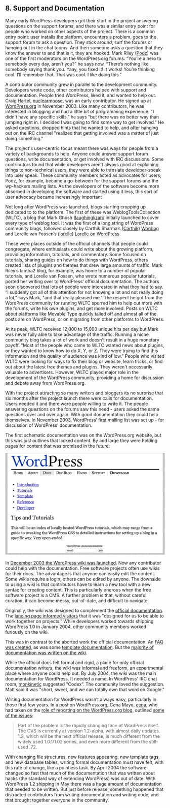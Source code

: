 ## 8. Support and Documentation

Many early WordPress developers got their start in the project answering questions on the support forums, and there was a similar entry point for people who worked on other aspects of the project. There is a common entry point: user installs the platform, encounters a problem, goes to the support forum to ask a question. They stick around, surf the forums or hanging out in the chat tooms. And then someone asks a question that they know the answer to and that is it, they are hooked. Mark Riley ([Podz](http://profiles.wordpress.org/podz)) was one of the first moderators on the WordPress.org forums. “You’re a hero to somebody every day, aren’t you?” he says now. “There’s nothing like somebody saying thank you. Yaay, you fixed it! It works! You’re thinking cool. I’ll remember that. That was cool. I like doing this.”

A contributor community grew in parallel to the development community. Developers wrote code, other contributors helped with support and documentation. People tried WordPress, liked it, and wanted to help out. Craig Hartel, [nuclearmoose](http://profiles.wordpress.org/nuclearmoose/), was an early contributor. He signed up at [WordPress.org](http://WordPress.org) in November 2003. Like many contributors, he was interested in blogging and had a little bit of programming experience. "I didn't have any specific skills," he says "but there was no better way than jumping right in. I decided I was going to find some way to get involved." He asked questions, dropped hints that he wanted to help, and after hanging out on the IRC channel "realized that getting involved was a matter of just doing something."

The project's user-centric focus meant there was ways for people from a variety of backgrounds to help. Anyone could answer support forum questions, write documentation, or get involved with IRC discussions. Some contributors found that while developers aren’t always good at explaining things to non-technical users, they were able to translate developer-speak into user speak. These community members acted as advocates for users; Podz, for example, became a go-between for the support forums and the wp-hackers mailing lists. As the developers of the software become more absorbed in developing the software and started using it less, this sort of user advocacy became increasingly important 

Not long after WordPress was launched, blogs starting cropping up dedicated to to the platform. The first of these was WeblogToolsCollection (WLTC), a blog that Mark Ghosh ([laughinglizard](https://profiles.wordpress.org/laughinglizard) initially launched to cover every type of weblog tool. It was the first of a long string of WordPress community blogs, followed closely by Carthik Sharma’s ([Carthik](http://profiles.wordpress.org/carthik)) [Wordlog](http://wordlog.com) and Lorelle van Fossen’s ([lorelle](https://profiles.wordpress.org/lorelle)) [Lorelle on WordPress](http://lorelle.wordpress.com). 	

These were places outside of the official channels that people could congregate, where enthusiasts could write about the growing platform, providing information, tutorials, and commentary. Some focused on tutorials, sharing guides on how to do things with WordPress, others created lists of plugins and themes that drew large amounts of traffic. Mark Riley’s tamba2 blog, for example, was home to a number of popular tutorials, and Lorelle van Fossen, who wrote numerous popular tutorials, ported her writing over to WordPress’ official documentation.  The authors soon discovered that lots of people were interested in what they had to say. “I suddenly got all of this attention for not knowing a lot and not really doing a lot," says Mark, "and that really pleased me." The respect he got from the WordPress community for running WLTC spurred him to help out more with the forums, write his own plugins, and get more involved. Posts on WLTC about platforms like Movable Type quickly tailed off and almost all of the posts are on WordPress, or on migrating from other platforms to WordPress.

At its peak, WLTC received 12,000 to 15,000 unique hits per day but Mark was never fully able to take advantage of the traffic. Running a niche community blog takes a lot of work and doesn't result in a huge monetary payoff. "Most of the people who came to WLTC wanted news about plugins, or they wanted to know how to do X, Y, or Z. They were trying to find this information and the quality of audience was kind of low." People who visited WLTC were looking for ways to fix their blog or website, learn tricks, or find out about the latest free themes and plugins. They weren't necessarily valuable to advertisers. However, WLTC played major role in the development of the WordPress community, providing a home for discussion and debate away from WordPress.org. 	

With the project attracting so many writers and bloggers its no surprise that six months after the project launch there were calls for documentation. Users needed it and there were people willing to write it. The people answering questions on the forums saw this need - users asked the same questions over and over again. With good documentation they could help themselves. In November 2003, WordPress’ first mailing list was set up - for discussion of WordPress’ documentation.  

The first schematic documentation was on the WordPress.org website, but this was just outlines that lacked content. By and large they were holding pages for content that was promised in the future:

<img src="../../Resources/images/8/2003_10_docs.png" width="800px" />

 In [December 2003 the WordPress wiki was launched](http://wordpress.org/news/2003/12/wordpress-wiki/). Now any contributor could help with the documentation. Free software projects often use wikis for their docs. The advantage is that anyone can easily edit the content. Some wikis require a login, others can be edited by anyone. The downside to using a wiki is that contributors have to learn a new tool with a new syntax for creating content. This is particularly onerous when the free software project is a CMS. A further problem is that, without careful curation, it can become messy, out-of-date, and difficult to navigate. 

Originally, the wiki was designed to complement the [official documentation](http://web.archive.org/web/20030811221523/http://wordpress.org/docs/). The [landing page informed visitors](http://web.archive.org/web/20031224140754/http://wiki.wordpress.org/) that it was "designed for us to be able to work together on projects." While developers worked towards shipping WordPress 1.0 in January 2004, other community members worked furiously on the wiki. 

This was in contrast to the aborted work the official documentation. An [FAQ was created](https://web.archive.org/web/20040402000122/http://wordpress.org/docs/faq/), as was some [template documentation](https://web.archive.org/web/20040411104706/http://wordpress.org/docs/template/). But the [majority of documentation was written on the wiki](https://web.archive.org/web/20040323105321/http://wiki.wordpress.org/).
 
While the official docs felt formal and rigid, a place for only official documentation writers, the wiki was informal and freeform, an experimental place where anyone could help out. By July 2004, the wiki was the main documentation for WordPress. It needed a name. In WordPress' IRC chat room, [monkinetic](http://wordpress.org/support/profile/monkinetic) suggested "Codex”. The community loved the suggestion. Matt said it was "short, sweet, and we can totally own that word on Google."

Writing documentation for WordPress wasn’t always easy, particularly in those first few years. In a post on WordPress.org, Cena Mayo, [cena](http://profiles.wordpress.org/cena/), who had taken on the [role of reporting on the WordPress.org blog](http://wordpress.org/news/2004/03/a-brief-introduction/), outlined [some of the issues](http://wordpress.org/news/2004/04/state-of-the-docs-address/):

> Part of the problem is the rapidly changing face of WordPress itself. The CVS is currently at version 1.2-alpha, with almost daily updates. 1.2, which will be the next official release, is much different from the widely used 1.0.1/1.02 series, and even more different from the still-used .72.

With changing file structures, new features appearing, new template tags, and new database tables, writing formal documentation must have felt, with this rate of change, like a pointless task. By April 2004 the software changed so fast that much of the documentation that was written about hacks (the standard way of extending WordPress) was out of date. With WordPress 1.2 shipping in May there was a huge amount of documentation that needed to be written. But just before release, something happened that distracted contributors from writing documentation and writing code, and that brought together everyone in the community.

